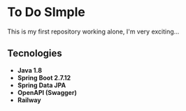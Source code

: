 # To Do SImple
This is my first repository working alone, I'm very exciting...

## Tecnologies
 - **Java 1.8**
 - **Spring Boot 2.7.12**
 - **Spring Data JPA**
 - **OpenAPI (Swagger)**
 - **Railway**
